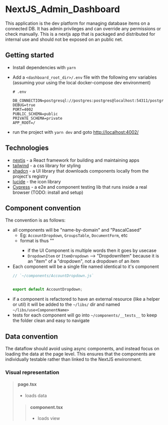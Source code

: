# NextJS_Admin_Dashboard

This application is the dev platform for managing database items on a connected DB. It has admin privileges and can override any permissions or check manually. This is a nextjs app that is packaged and distributed for internal use and should not be exposed on an public net. 

## Getting started

- Install dependencies with `yarn`
- Add a `<dashboard_root_dir>/.env` file with the following env variables (assuming your using the local docker-compose dev environment)
  ```
  # .env

  DB_CONNECTION=postgresql://postgres:postgres@localhost:54311/postgres
  DEBUG=true
  PORT=4002
  PUBLIC_SCHEMA=public
  PRIVATE_SCHEMA=private
  APP_ROOT=/
  ```
  
- run the project with `yarn dev` and goto [http://localhost:4002/](http://localhost:4002/)

## Technologies

- [nextjs](https://nextjs.org/docs) - a React framework for building and maintaining apps
- [tailwind](https://tailwindcss.com/docs/installation) - a css library for styling
- [shadcn](https://ui.shadcn.com/docs) - a UI library that downloads components locally from the project's registry
- [lucide](https://lucide.dev) - the icon library
- [Cypress](https://docs.cypress.io/api/table-of-contents) - a e2e and component testing lib that runs inside a real browser (TODO: install and setup)

## Component convention

The convention is as follows:
- all components will be "name-by-domain" and "PascalCased"
  - Eg: `AccountDropdown`, `GroupsTable`, `DocumentForm`, etc
  - format is thus "<Model><UIComponent>"
    - if the UI Component is multiple words then it goes by usecase
    - `DropdownItem` or `ItemDropdown` --> "DropdownItem" because it is an "item" of a "dropdown", not a dropdown of an item
- Each component will be a single file named identical to it's component
  ```ts
  // `~/components/AccountDropdown.js`
  

  export default AccountDropdown;
  ```
- if a component is refactored to have an external resource (like a helper or util) it will be added to the `~/libs/` dir and named `~/libs/use<ComponentName>`
- tests for each component will go into `~/components/__tests__` to keep the folder clean and easy to navigate

## Data convention

The dataflow should avoid using async components, and instead focus on loading the data at the page level. This ensures that the components are individually testable rather than linked to the NextJS environment.

### Visual representation 

> #### page.tsx
> - loads data
> > #### component.tsx
> > - loads view

